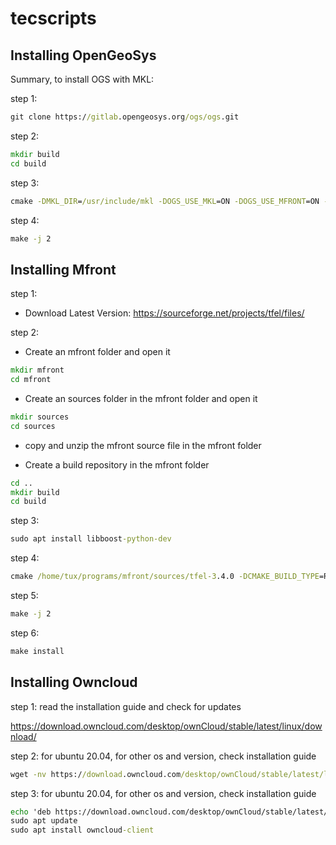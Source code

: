 # tecscripts
## Installing OpenGeoSys
Summary, 
to install OGS with MKL:
 
step 1:
```bat
git clone https://gitlab.opengeosys.org/ogs/ogs.git
```
step 2: 
```bat
mkdir build
cd build
```
step 3: 
```bat
cmake -DMKL_DIR=/usr/include/mkl -DOGS_USE_MKL=ON -DOGS_USE_MFRONT=ON -DCMAKE_BUILD_TYPE=Release ../ogs

```
step 4:
```bat
make -j 2
```

## Installing Mfront 
step 1:
- Download Latest Version:
https://sourceforge.net/projects/tfel/files/ 

step 2:
- Create an mfront folder and open it
```bat
mkdir mfront
cd mfront
```
- Create an sources folder in the mfront folder and open it
```bat
mkdir sources
cd sources
```
- copy and unzip the mfront source file in the mfront folder 

- Create a build repository in the mfront folder 
```bat
cd ..
mkdir build
cd build
```

step 3: 
```bat
sudo apt install libboost-python-dev
```
step 4: 
```bat
cmake /home/tux/programs/mfront/sources/tfel-3.4.0 -DCMAKE_BUILD_TYPE=Release -Denable-fortran=ON -Denable-python-bindings=ON -DCMAKE_INSTALL_PREFIX=/home/tux/programs/mfront/build

```
step 5:
```bat
make -j 2
```
step 6:
```bat
make install
```
## Installing Owncloud 
step 1: read the installation guide and check for updates

https://download.owncloud.com/desktop/ownCloud/stable/latest/linux/download/

step 2: for ubuntu 20.04, for other os and version, check installation guide
```bat
wget -nv https://download.owncloud.com/desktop/ownCloud/stable/latest/linux/Ubuntu_20.04/Release.key -O - | sudo apt-key add -
```

step 3: for ubuntu 20.04, for other os and version, check installation guide
```bat
echo 'deb https://download.owncloud.com/desktop/ownCloud/stable/latest/linux/Ubuntu_20.04/ /' | sudo tee -a /etc/apt/sources.list.d/owncloud.list
sudo apt update
sudo apt install owncloud-client
```

